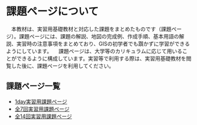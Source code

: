 # 課題ページについて

　本教材は、実習用基礎教材と対応した課題をまとめたものです（課題ページ）。課題ページには、課題の解説、地図の完成例、作成手順、基本用語の解説、実習時の注意事項をまとめており、GISの初学者でも躓かずに学習ができるようにしています。
　課題ページは、大学等のカリキュラムに応じて用いることができるように構成しています。実習等で利用する際は、実習用基礎教材を閲覧した後に、課題ページを利用してください。
 
 ## 課題ページ一覧
 
 * [1day実習用課題ページ]()
 * [全7回実習用課題ページ](./課題ページ/全7_回実習用課題ページ.md)
 * [全14回実習用課題ページ](./課題ページ/README.md)
 
